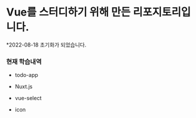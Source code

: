 # Vue를 스터디하기 위해 만든 리포지토리입니다.
*2022-08-18 초기화가 되었습니다.

### 현재 학습내역

* todo-app

* Nuxt.js

* vue-select

* icon
